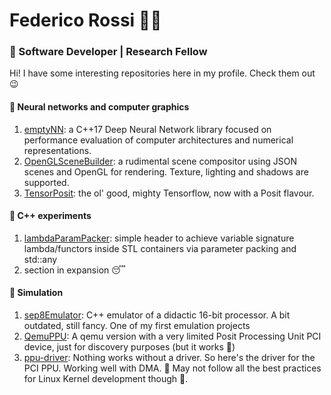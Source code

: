 # Federico Rossi 🕵️‍♂️

### 🚀 Software Developer | Research Fellow 

Hi! I have some interesting repositories here in my profile. Check them out 😉

#### 🧠 Neural networks and computer graphics
  1. [emptyNN](https://github.com/federicorossifr/emptyNN):  a C++17 Deep Neural Network library focused on performance evaluation of computer architectures and numerical representations.
  2. [OpenGLSceneBuilder](https://github.com/federicorossifr/OpenGLSceneBuilder): a rudimental scene compositor using JSON scenes and OpenGL for rendering. Texture, lighting and shadows are supported.
  3. [TensorPosit](https://github.com/federicorossifr/tensorposit): the ol' good, mighty Tensorflow, now with a Posit flavour.

#### 🥼 C++ experiments
  1. [lambdaParamPacker](https://github.com/federicorossifr/LambdaParameterPacker): simple header to achieve variable signature lambda/functors inside STL containers via parameter packing and std::any 
  2. section in expansion 😴
 
#### 🤖 Simulation
  1. [sep8Emulator](https://github.com/federicorossifr/sep8emulator): C++ emulator of a didactic 16-bit processor. A bit outdated, still fancy. One of my first emulation projects
  2. [QemuPPU](https://github.com/federicorossifr/qemu-ppu): A qemu version with a very limited Posit Processing Unit PCI device, just for discovery purposes (but it works 🤌)
  3. [ppu-driver](https://github.com/federicorossifr/ppu-driver): Nothing works without a driver. So here's the driver for the PCI PPU. Working well with DMA. 🛑 May not follow all the best practices for Linux Kernel development though 🛑.
